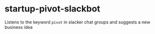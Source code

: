 startup-pivot-slackbot
======================

Listens to the keyword `pivot` in slacker chat groups and suggests a new business idea
